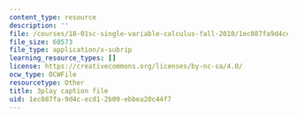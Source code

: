 ```yaml
---
content_type: resource
description: ''
file: /courses/18-01sc-single-variable-calculus-fall-2010/1ec087fa9d4cecd12b09ebbea20c44f7_BGE3wb7H2PA.srt
file_size: 60573
file_type: application/x-subrip
learning_resource_types: []
license: https://creativecommons.org/licenses/by-nc-sa/4.0/
ocw_type: OCWFile
resourcetype: Other
title: 3play caption file
uid: 1ec087fa-9d4c-ecd1-2b09-ebbea20c44f7
---
```

